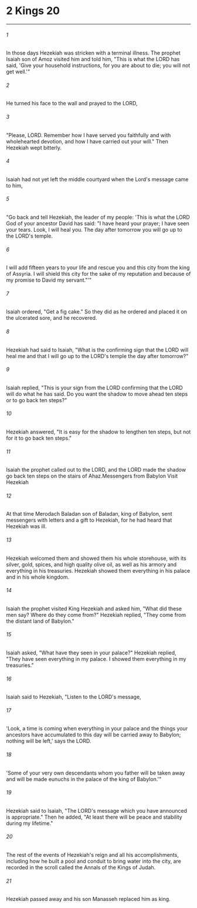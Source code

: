 # 2 Kings 20
***



###### 1 
In those days Hezekiah was stricken with a terminal illness. The prophet Isaiah son of Amoz visited him and told him, "This is what the LORD has said, 'Give your household instructions, for you are about to die; you will not get well.'" 

###### 2 
He turned his face to the wall and prayed to the LORD, 

###### 3 
"Please, LORD. Remember how I have served you faithfully and with wholehearted devotion, and how I have carried out your will." Then Hezekiah wept bitterly. 

###### 4 
Isaiah had not yet left the middle courtyard when the Lord's message came to him, 

###### 5 
"Go back and tell Hezekiah, the leader of my people: 'This is what the LORD God of your ancestor David has said: "I have heard your prayer; I have seen your tears. Look, I will heal you. The day after tomorrow you will go up to the LORD's temple. 

###### 6 
I will add fifteen years to your life and rescue you and this city from the king of Assyria. I will shield this city for the sake of my reputation and because of my promise to David my servant."'" 

###### 7 
Isaiah ordered, "Get a fig cake." So they did as he ordered and placed it on the ulcerated sore, and he recovered. 

###### 8 
Hezekiah had said to Isaiah, "What is the confirming sign that the LORD will heal me and that I will go up to the LORD's temple the day after tomorrow?" 

###### 9 
Isaiah replied, "This is your sign from the LORD confirming that the LORD will do what he has said. Do you want the shadow to move ahead ten steps or to go back ten steps?" 

###### 10 
Hezekiah answered, "It is easy for the shadow to lengthen ten steps, but not for it to go back ten steps." 

###### 11 
Isaiah the prophet called out to the LORD, and the LORD made the shadow go back ten steps on the stairs of Ahaz.Messengers from Babylon Visit Hezekiah 

###### 12 
At that time Merodach Baladan son of Baladan, king of Babylon, sent messengers with letters and a gift to Hezekiah, for he had heard that Hezekiah was ill. 

###### 13 
Hezekiah welcomed them and showed them his whole storehouse, with its silver, gold, spices, and high quality olive oil, as well as his armory and everything in his treasuries. Hezekiah showed them everything in his palace and in his whole kingdom. 

###### 14 
Isaiah the prophet visited King Hezekiah and asked him, "What did these men say? Where do they come from?" Hezekiah replied, "They come from the distant land of Babylon." 

###### 15 
Isaiah asked, "What have they seen in your palace?" Hezekiah replied, "They have seen everything in my palace. I showed them everything in my treasuries." 

###### 16 
Isaiah said to Hezekiah, "Listen to the LORD's message, 

###### 17 
'Look, a time is coming when everything in your palace and the things your ancestors have accumulated to this day will be carried away to Babylon; nothing will be left,' says the LORD. 

###### 18 
'Some of your very own descendants whom you father will be taken away and will be made eunuchs in the palace of the king of Babylon.'" 

###### 19 
Hezekiah said to Isaiah, "The LORD's message which you have announced is appropriate." Then he added, "At least there will be peace and stability during my lifetime." 

###### 20 
The rest of the events of Hezekiah's reign and all his accomplishments, including how he built a pool and conduit to bring water into the city, are recorded in the scroll called the Annals of the Kings of Judah. 

###### 21 
Hezekiah passed away and his son Manasseh replaced him as king.
